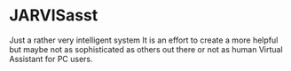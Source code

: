 # JARVISasst
Just a rather very intelligent system  It is an effort to create a more helpful but maybe not as sophisticated as others out there or not as human Virtual Assistant for PC users.
